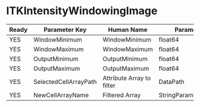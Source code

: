 # ITKIntensityWindowingImage #

| Ready | Parameter Key | Human Name | Parameter Type | Parameter Class |
|-------|---------------|------------|-----------------|----------------|
| YES | WindowMinimum | WindowMinimum | float64 | Float64Parameter |
| YES | WindowMaximum | WindowMaximum | float64 | Float64Parameter |
| YES | OutputMinimum | OutputMinimum | float64 | Float64Parameter |
| YES | OutputMaximum | OutputMaximum | float64 | Float64Parameter |
| YES | SelectedCellArrayPath | Attribute Array to filter | DataPath | ArraySelectionParameter |
| YES | NewCellArrayName | Filtered Array | StringParameter::ValueType | StringParameter |
